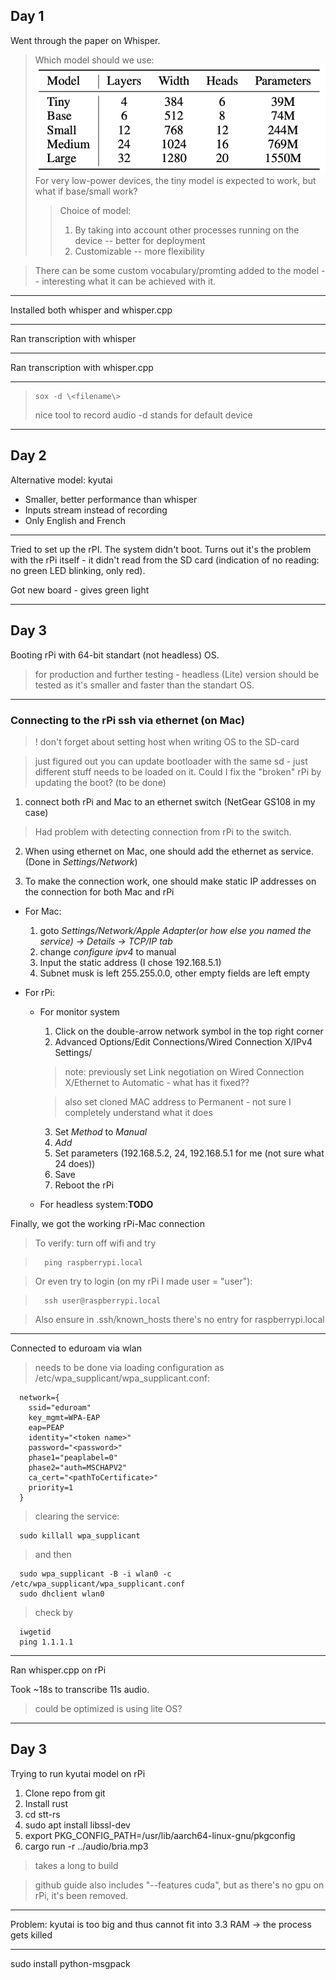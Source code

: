 ## Day 1

Went through the paper on Whisper.

> Which model should we use:
> ![Waza](week1.1.png)
> For very low-power devices, the tiny model is expected to work, but what if base/small work?
>> Choice of model:
>> 1. By taking into account other processes running on the device -- better for deployment
>> 2. Customizable -- more flexibility

> There can be some custom vocabulary/promting added to the model -- interesting what it can be achieved with it.

<!-- > Training dataset is 2/3 english and 1/3 uneven mix, but model's "knowledge" is transferable across the languages (for instance slavic/germanic/romanic languages parts enhance each other). -->
***
Installed both whisper and whisper.cpp
***
Ran transcription with whisper
***
Ran transcription with whisper.cpp
***

>     sox -d \<filename\>
>  nice tool to record audio
> -d stands for default device

---

## Day 2

Alternative model: kyutai

* Smaller, better performance than whisper
* Inputs stream instead of recording
* Only English and French

---

Tried to set up the rPI. The system didn't boot. Turns out it's the problem with the rPi itself - it didn't read from the SD card (indication of no reading: no green LED blinking, only red).

Got new board - gives green light

---

## Day 3

Booting rPi with 64-bit standart (not headless) OS.
> for production and further testing - headless (Lite) version should be tested as it's smaller and faster than the standart OS.

---

### Connecting to the rPi ssh via ethernet (on Mac)

> ! don't forget about setting host when writing OS to the SD-card

> just figured out you can update bootloader with the same sd - just different stuff needs to be loaded on it. Could I fix the "broken" rPi by updating the boot? (to be done)

1. connect both rPi and Mac to an ethernet switch (NetGear GS108 in my case)

> Had problem with detecting connection from rPi to the switch.

2. When using ethernet on Mac, one should add the ethernet as service. (Done in *Settings/Network*)

3. To make the connection work, one should make static IP addresses on the connection for both Mac and rPi

* For Mac:
  1. goto *Settings/Network/Apple Adapter(or how else you named the service) -> Details -> TCP/IP tab*
  2. change *configure ipv4* to manual
  3. Input the static address (I chose 192.168.5.1)
  4. Subnet musk is left 255.255.0.0, other empty fields are left empty

* For rPi:
  * For monitor system
    1. Click on the double-arrow network symbol in the top right corner
    2. Advanced Options/Edit Connections/Wired Connection X/IPv4 Settings/
    > note: previously set Link negotiation on Wired Connection X/Ethernet to Automatic - what has it fixed??

    > also set cloned MAC address to Permanent - not sure I completely understand what it does
    3. Set *Method* to *Manual*
    4. *Add*
    5. Set parameters (192.168.5.2, 24, 192.168.5.1 for me (not sure what 24 does))
    6. Save
    7. Reboot the rPi

  * For headless system:**TODO**

Finally, we got the working rPi-Mac connection

> To verify: turn off wifi and try

>       ping raspberrypi.local

> Or even try to login (on my rPi I made user = "user"):

>       ssh user@raspberrypi.local

>  Also ensure in .ssh/known_hosts there's no entry for raspberrypi.local
---

Connected to eduroam via wlan

> needs to be done via loading configuration as /etc/wpa_supplicant/wpa_supplicant.conf:

      network={
        ssid="eduroam"
        key_mgmt=WPA-EAP
        eap=PEAP
        identity="<token name>"
        password="<password>"
        phase1="peaplabel=0"
        phase2="auth=MSCHAPV2"
        ca_cert="<pathToCertificate>"
        priority=1
      }

> clearing the service:

      sudo killall wpa_supplicant

  > and then

      sudo wpa_supplicant -B -i wlan0 -c /etc/wpa_supplicant/wpa_supplicant.conf
      sudo dhclient wlan0

> check by

      iwgetid
      ping 1.1.1.1

---

Ran whisper.cpp on rPi

Took ~18s to transcribe 11s audio.
> could be optimized is using lite OS?

---

## Day 3

Trying to run kyutai model on rPi

1. Clone repo from git
2. Install rust
3. cd stt-rs
4. sudo apt install libssl-dev
5. export PKG_CONFIG_PATH=/usr/lib/aarch64-linux-gnu/pkgconfig
6. cargo run -r ../audio/bria.mp3

> takes a long to build

> github guide also includes "--features cuda", but as there's no gpu on rPi, it's been removed.

---

Problem: kyutai is too big and thus cannot fit into 3.3 RAM -> the process gets killed

---

sudo install python-msgpack
